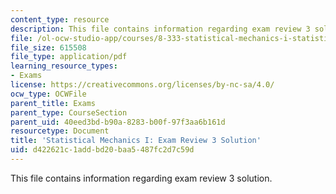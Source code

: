 ```yaml
---
content_type: resource
description: This file contains information regarding exam review 3 solution.
file: /ol-ocw-studio-app/courses/8-333-statistical-mechanics-i-statistical-mechanics-of-particles-fall-2013/d422621c1addbd20baa5487fc2d7c59d_MIT8_333F13_ExamReview3Sol.pdf
file_size: 615508
file_type: application/pdf
learning_resource_types:
- Exams
license: https://creativecommons.org/licenses/by-nc-sa/4.0/
ocw_type: OCWFile
parent_title: Exams
parent_type: CourseSection
parent_uid: 40eed3bd-b90a-8283-b00f-97f3aa6b161d
resourcetype: Document
title: 'Statistical Mechanics I: Exam Review 3 Solution'
uid: d422621c-1add-bd20-baa5-487fc2d7c59d
---
```

This file contains information regarding exam review 3 solution.